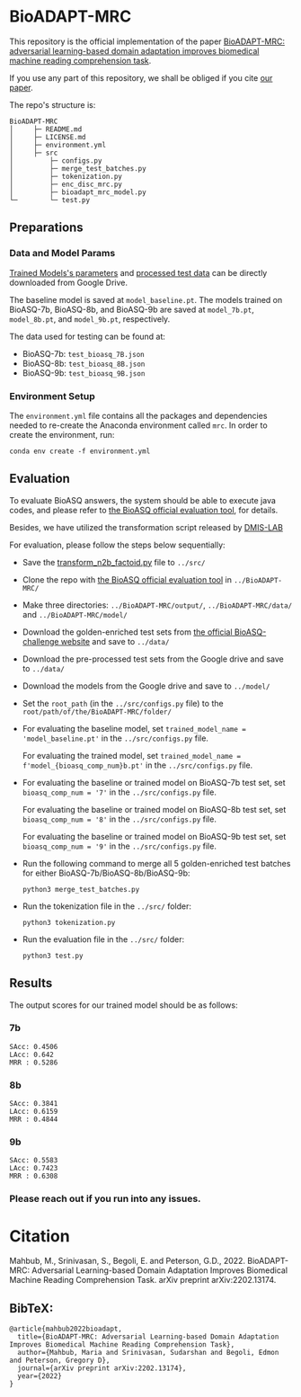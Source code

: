 # BioADAPT-MRC

This repository is the official implementation of the paper [BioADAPT-MRC: adversarial learning-based domain adaptation improves biomedical machine reading comprehension task](https://arxiv.org/abs/2202.13174).

If you use any part of this repository, we shall be obliged if you cite [our paper](https://arxiv.org/abs/2202.13174).

The repo's structure is:

```
BioADAPT-MRC
│     ├─ README.md
│     ├─ LICENSE.md
│     ├─ environment.yml
│     ├─ src
│         ├─ configs.py
│         ├─ merge_test_batches.py
│         ├─ tokenization.py
│         ├─ enc_disc_mrc.py
│         ├─ bioadapt_mrc_model.py
└─        └─ test.py
```

## Preparations

### Data and Model Params

[Trained Models's parameters](https://drive.google.com/drive/folders/17769XOnmhp9H0t_4E0EAUb4Th7F0z6z1?usp=sharing)
 and [processed test data](https://drive.google.com/drive/folders/1YxGEJiURH49Twl_rj6AlJK9zeVWdNfa0?usp=sharing) can be directly downloaded from Google Drive.

The baseline model is saved at `model_baseline.pt`. The models trained on BioASQ-7b, BioASQ-8b, and BioASQ-9b are saved at `model_7b.pt`, `model_8b.pt`, and `model_9b.pt`, respectively.

The data used for testing can be found at:
* BioASQ-7b: `test_bioasq_7B.json`
* BioASQ-8b: `test_bioasq_8B.json`
* BioASQ-9b: `test_bioasq_9B.json`

### Environment Setup

The `environment.yml` file contains all the packages and dependencies needed to re-create the Anaconda
environment called `mrc`. In order to create the environment, run: 

```
conda env create -f environment.yml
```

## Evaluation

To evaluate BioASQ answers, the system should be able to execute java codes, and please refer to [the BioASQ official evaluation tool](https://github.com/BioASQ/Evaluation-Measures), for details.

Besides, we have utilized the transformation script released by [DMIS-LAB](https://github.com/dmis-lab/bioasq-biobert/tree/v1.0/biocodes)

For evaluation, please follow the steps below sequentially:

* Save the [transform_n2b_factoid.py](https://github.com/dmis-lab/bioasq8b/blob/master/factoid/biocodes/transform_n2b_factoid.py
) file to `../src/`
* Clone the repo with [the BioASQ official evaluation tool](https://github.com/BioASQ/Evaluation-Measures) in `../BioADAPT-MRC/`
* Make three directories: `../BioADAPT-MRC/output/`, `../BioADAPT-MRC/data/` and `../BioADAPT-MRC/model/`
* Download the golden-enriched test sets from [the official BioASQ-challenge website](http://participants-area.bioasq.org/datasets/) and save to `../data/`
* Download the pre-processed test sets from the Google drive and save to `../data/`
* Download the models from the Google drive and save to `../model/`
* Set the `root_path` (in the `../src/configs.py` file) to the `root/path/of/the/BioADAPT-MRC/folder/`
* For evaluating the baseline model, set `trained_model_name = 'model_baseline.pt'` in the `../src/configs.py` file.
  
  For evaluating the trained model, set `trained_model_name = f'model_{bioasq_comp_num}b.pt'` in the `../src/configs.py` file.
* For evaluating the baseline or trained model on BioASQ-7b test set, set `bioasq_comp_num = '7'` in the `../src/configs.py` file.
  
  For evaluating the baseline or trained model on BioASQ-8b test set, set `bioasq_comp_num = '8'` in the `../src/configs.py` file.
  
  For evaluating the baseline or trained model on BioASQ-9b test set, set `bioasq_comp_num = '9'` in the `../src/configs.py` file.
* Run the following command to merge all 5 golden-enriched test batches for either BioASQ-7b/BioASQ-8b/BioASQ-9b:
  ```
  python3 merge_test_batches.py
  ```
* Run the tokenization file in the `../src/` folder:
  ```
  python3 tokenization.py
  ```
* Run the evaluation file in the `../src/` folder:
  ```
  python3 test.py
  ```

## Results

The output scores for our trained model should be as follows:

### 7b
```
SAcc: 0.4506
LAcc: 0.642
MRR : 0.5286
```

### 8b
```
SAcc: 0.3841
LAcc: 0.6159
MRR : 0.4844
```

### 9b
```
SAcc: 0.5583
LAcc: 0.7423
MRR : 0.6308
```

### Please reach out if you run into any issues.

# Citation
Mahbub, M., Srinivasan, S., Begoli, E. and Peterson, G.D., 2022. BioADAPT-MRC: Adversarial Learning-based Domain Adaptation Improves Biomedical Machine Reading Comprehension Task. arXiv preprint arXiv:2202.13174.

## BibTeX:
```
@article{mahbub2022bioadapt,
  title={BioADAPT-MRC: Adversarial Learning-based Domain Adaptation Improves Biomedical Machine Reading Comprehension Task},
  author={Mahbub, Maria and Srinivasan, Sudarshan and Begoli, Edmon and Peterson, Gregory D},
  journal={arXiv preprint arXiv:2202.13174},
  year={2022}
}
```
